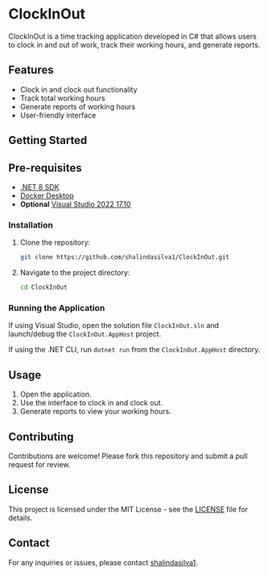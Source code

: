 # ClockInOut

ClockInOut is a time tracking application developed in C# that allows users to clock in and out of work, track their working hours, and generate reports.

## Features

- Clock in and clock out functionality
- Track total working hours
- Generate reports of working hours
- User-friendly interface

## Getting Started

## Pre-requisites

- [.NET 8 SDK](https://dotnet.microsoft.com/download/dotnet/8.0)
- [Docker Desktop](https://www.docker.com/products/docker-desktop/)
- **Optional** [Visual Studio 2022 17.10](https://visualstudio.microsoft.com/vs/preview/)

### Installation

1. Clone the repository:
    ```sh
    git clone https://github.com/shalindasilva1/ClockInOut.git
    ```
2. Navigate to the project directory:
    ```sh
    cd ClockInOut
    ```

### Running the Application

If using Visual Studio, open the solution file `ClockInOut.sln` and launch/debug the `ClockInOut.AppHost` project.

If using the .NET CLI, run `dotnet run` from the `ClockInOut.AppHost` directory.

## Usage

1. Open the application.
2. Use the interface to clock in and clock out.
3. Generate reports to view your working hours.

## Contributing

Contributions are welcome! Please fork this repository and submit a pull request for review.

## License

This project is licensed under the MIT License - see the [LICENSE](LICENSE) file for details.

## Contact

For any inquiries or issues, please contact [shalindasilva1](https://github.com/shalindasilva1).



